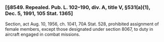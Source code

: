 ### [§8549. Repealed. Pub. L. 102–190, div. A, title V, §531(a)(1), Dec. 5, 1991, 105 Stat. 1365] ###

Section, act Aug. 10, 1956, ch. 1041, 70A Stat. 528, prohibited assignment of female members, except those designated under section 8067, to duty in aircraft engaged in combat missions.